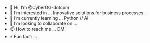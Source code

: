 - 👋 Hi, I’m @CyberGG-dotcom
- 👀 I’m interested in ... Innovative solutions for business processes. 
- 🌱 I’m currently learning ... Python // AI
- 💞️ I’m looking to collaborate on ... 
- 📫 How to reach me ... DM
- ⚡ Fun fact: ...

<!---
CyberGG-dotcom/CyberGG-dotcom is a ✨ special ✨ repository because its `README.md` (this file) appears on your GitHub profile.
You can click the Preview link to take a look at your changes.
--->
